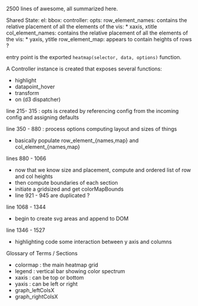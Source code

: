 2500 lines of awesome, all summarized here.

Shared State:
  el:
  bbox:
  controller:
  opts:
    row_element_names: contains the relative placement of all the elements of the vis: * xaxis, xtitle
    col_element_names: contains the relative placement of all the elements of the vis: * yaxis, ytitle
    row_element_map: appears to contain heights of rows ?


entry point is the exported `heatmap(selector, data, options)` function.

A Controller instance is created that exposes several functions:

* highlight
* datapoint_hover
* transform
* on (d3 dispatcher)

line 215- 315 : opts is created by referencing config from the incoming config and assigning defaults

line 350 - 880 : process options computing layout and sizes of things
  * basically populate row_element_{names,map} and col_element_{names,map}

lines 880 -  1066
  * now that we know size and placement, compute and ordered list of row and col heights
  * then compute boundaries of each section
  * initiate a gridsized and get colorMapBounds
  * line 921 - 945 are duplicated ?
   
line 1068 - 1344
  * begin to create svg areas and append to DOM
  
line 1346 - 1527
  * highlighting code some interaction between y axis and columns
  
  
Glossary of Terms / Sections
  * colormap : the main heatmap grid
  * legend : vertical bar showing color spectrum
  * xaxis : can be top or bottom
  * yaxis : can be left or right
  * graph_leftColsX
  * graph_rightColsX
  
  